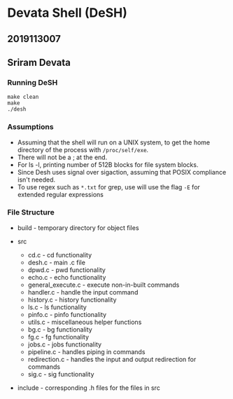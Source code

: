 # Devata Shell (DeSH)

## 2019113007

## Sriram Devata

### Running DeSH
```
make clean
make
./desh
```

### Assumptions
- Assuming that the shell will run on a UNIX system, to get the home directory of the process with `/proc/self/exe`.
- There will not be a ; at the end.
- For ls -l, printing number of 512B blocks for file system blocks.
- Since Desh uses signal over sigaction, assuming that POSIX compliance isn't needed.
- To use regex such as `*.txt` for grep, use will use the flag `-E` for extended regular expressions

### File Structure
- build - temporary directory for object files
- src
    - cd.c - cd functionality
    - desh.c - main .c file
    - dpwd.c - pwd functionality
    - echo.c - echo functionality
    - general_execute.c - execute non-in-built commands
    - handler.c - handle the input command
    - history.c - history functionality
    - ls.c - ls functionality
    - pinfo.c - pinfo functionality
    - utils.c - miscellaneous helper functions
    - bg.c - bg functionality
    - fg.c - fg functionality
    - jobs.c - jobs functionality
    - pipeline.c - handles piping in commands
    - redirection.c - handles the input and output redirection for commands
    - sig.c - sig functionality

- include - corresponding .h files for the files in src
